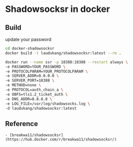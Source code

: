 # Shadowsocksr in docker

## Build

update your password

```bash
cd docker-shadowsocksr
docker build -t laudukang/shadowsocksr:latest --rm .

docker run --name ssr -p 18388:18388 --restart always \
-e PASSWORD=YOUR_PASSWORD \
-e PROTOCOLPARAM=YOUR_PROTOCOLPARAM \
-e SERVER_ADDR=0.0.0.0 \
-e SERVER_PORT=18388 \
-e METHOD=none \
-e PROTOCOL=auth_chain_a \
-e OBFS=tls1.2_ticket_auth \
-e DNS_ADDR=8.8.8.8 \
-e LOG_FILE=/var/log/shadowsocks.log \
-d laudukang/shadowsocksr:latest
```

## Reference

    - [breakwa11/shadowsocksr](https://hub.docker.com/r/breakwa11/shadowsocksr/)
